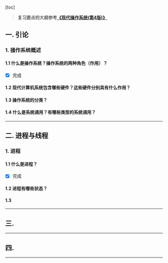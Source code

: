 [toc]

> **复习要点的大纲参考[《现代操作系统(第4版)》](
https://book.douban.com/subject/27096665/)**

## 一. 引论

### 1. 操作系统概述
#### 1.1 什么是操作系统？操作系统的两种角色（作用）？
- [x] 完成
#### 1.2 现代计算机系统包含哪些硬件？这些硬件分别具有什么作用？
#### 1.3 操作系统的分类？
#### 1.4 什么是系统调用？有哪些类型的系统调用？

***
## 二. 进程与线程

### 1. 进程
#### 1.1 什么是进程？
- [x] 完成
#### 1.2 进程有哪些状态？
#### 1.3 


***
## 三.

***
## 四.

***





